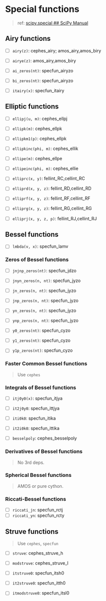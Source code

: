# Special functions
> ref: [scipy.special ## SciPy Manual](https://docs.scipy.org/doc/scipy/reference/special.html)

## Airy functions
- [ ] `airy(z)`: cephes_airy; amos_airy,amos_biry
- [ ] `airye(z)`: amos_airy,amos_biry
- [ ] `ai_zeros(nt)`: specfun_airyzo
- [ ] `bi_zeros(nt)`: specfun_airyzo
- [ ] `itairy(x)`: specfun_itairy


## Elliptic functions
- [ ] `ellipj(u, m)`: cephes_ellpj
- [ ] `ellipk(m)`: cephes_ellpk
- [ ] `ellipkm1(p)`: cephes_ellpk
- [ ] `ellipkinc(phi, m)`: cephes_ellik
- [ ] `ellipe(m)`: cephes_ellpe
- [ ] `ellipeinc(phi, m)`: cephes_ellie

- [ ] `elliprc(x, y)`: fellint_RC,cellint_RC
- [ ] `elliprd(x, y, z)`: fellint_RD,cellint_RD
- [ ] `elliprf(x, y, z)`: fellint_RF,cellint_RF
- [ ] `elliprg(x, y, z)`: fellint_RG,cellint_RG
- [ ] `elliprj(x, y, z, p)`: fellint_RJ,cellint_RJ


## Bessel functions
- [ ] `lmbda(v, x)`: specfun_lamv

### Zeros of Bessel functions
- [ ] `jnjnp_zeros(nt)`: specfun_jdzo

- [ ] `jnyn_zeros(n, nt)`: specfun_jyzo
- [ ] `jn_zeros(n, nt)`: specfun_jyzo
- [ ] `jnp_zeros(n, nt)`: specfun_jyzo
- [ ] `yn_zeros(n, nt)`: specfun_jyzo
- [ ] `ynp_zeros(n, nt)`: specfun_jyzo

- [ ] `y0_zeros(nt)`: specfun_cyzo
- [ ] `y1_zeros(nt)`: specfun_cyzo
- [ ] `y1p_zeros(nt)`: specfun_cyzo

### Faster Common Bessel functions
> Use `cephes`

### Integrals of Bessel functions
- [ ] `itj0y0(x)`: specfun_itjya
- [ ] `it2j0y0`: specfun_ittjya
- [ ] `iti0k0`: specfun_itika
- [ ] `it2i0k0`: specfun_ittika

- [ ] `besselpoly`: cephes_besselpoly

### Derivatives of Bessel functions
> No 3rd deps.

### Spherical Bessel functions
> AMOS or pure cython.

### Riccati-Bessel functions
- [ ] `riccati_jn`: specfun_rctj
- [ ] `riccati_yn`: specfun_rcty

## Struve functions
> Use `cephes`, `specfun`

- [ ] `struve`: cephes_struve_h
- [ ] `modstruve`: cephes_struve_l

- [ ] `itstruve0`: specfun_itsh0
- [ ] `it2struve0`: specfun_itth0
- [ ] `itmodstruve0`: specfun_itsl0

